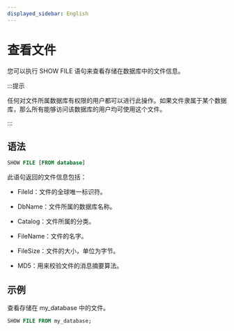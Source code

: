 ```yaml
---
displayed_sidebar: English
---
```


# 查看文件

您可以执行 SHOW FILE 语句来查看存储在数据库中的文件信息。

:::提示

任何对文件所属数据库有权限的用户都可以进行此操作。如果文件隶属于某个数据库，那么所有能够访问该数据库的用户均可使用这个文件。

:::

## 语法

```SQL
SHOW FILE [FROM database]
```

此语句返回的文件信息包括：

- FileId：文件的全球唯一标识符。

- DbName：文件所属的数据库名称。

- Catalog：文件所属的分类。

- FileName：文件的名字。

- FileSize：文件的大小，单位为字节。

- MD5：用来校验文件的消息摘要算法。

## 示例

查看存储在 my_database 中的文件。

```SQL
SHOW FILE FROM my_database;
```
